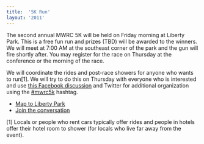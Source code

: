 ```yaml
---
title:  '5K Run'
layout: '2011'
---
```

The second annual MWRC 5K will be held on Friday morning at Liberty Park. This is a free fun run and prizes (TBD) will be awarded to the winners. We will meet at 7:00 AM at the southeast corner of the park and the gun will fire shortly after. You may register for the race on Thursday at the conference or the morning of the race.

We will coordinate the rides and post-race showers for anyone who wants to run[1]. We will try to do this on Thursday with everyone who is interested and use [this Facebook discussion] and Twitter for additional organization using the [\#mwrc5k] hashtag.

-   [Map to Liberty Park]
-   [Join the conversation][\#mwrc5k]

[1] Locals or people who rent cars typically offer rides and people in hotels offer their hotel room to shower (for locals who live far away from the event).

  [this Facebook discussion]: http://www.facebook.com/topic.php?uid=34943415835&topic=16591
  [\#mwrc5k]: http://twitter.com/search/%23mwrc5k
  [Map to Liberty Park]: http://tinyurl.com/liberty-park-slc
